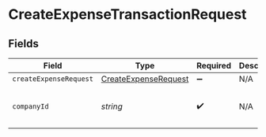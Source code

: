 # CreateExpenseTransactionRequest


## Fields

| Field                                                               | Type                                                                | Required                                                            | Description                                                         | Example                                                             |
| ------------------------------------------------------------------- | ------------------------------------------------------------------- | ------------------------------------------------------------------- | ------------------------------------------------------------------- | ------------------------------------------------------------------- |
| `createExpenseRequest`                                              | [CreateExpenseRequest](../../models/shared/CreateExpenseRequest.md) | :heavy_minus_sign:                                                  | N/A                                                                 |                                                                     |
| `companyId`                                                         | *string*                                                            | :heavy_check_mark:                                                  | N/A                                                                 | 8a210b68-6988-11ed-a1eb-0242ac120002                                |